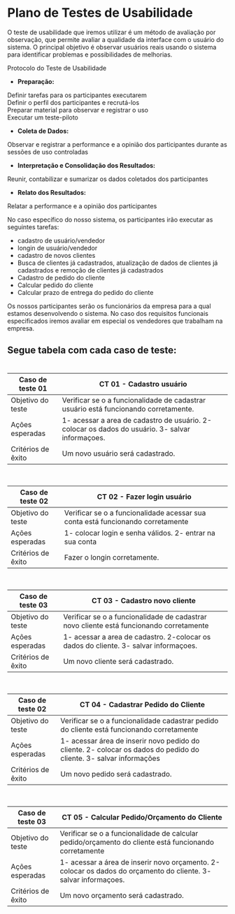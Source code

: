 # Plano de Testes de Usabilidade

O teste de usabilidade que iremos utilizar é um método de avaliação por observação, que permite avaliar a qualidade da interface com o usuário do sistema. O principal objetivo é observar usuários reais usando o sistema para identificar problemas e possibilidades de melhorias.

Protocolo do Teste de Usabilidade 

* **Preparação:**    

Definir tarefas para os participantes executarem   
Definir o perfil dos participantes e recrutá-los     
Preparar material para observar e registrar o uso    
Executar um teste-piloto

* **Coleta de Dados:**

Observar e registrar a performance e a opinião dos participantes durante as sessões de uso controladas

* **Interpretação e Consolidação dos Resultados:**

Reunir, contabilizar e sumarizar os dados coletados dos participantes

* **Relato dos Resultados:**

Relatar a performance e a opinião dos participantes    

No caso específico do nosso sistema, os participantes irão executar as seguintes tarefas:   

- cadastro de usuário/vendedor
- longin de usuário/vendedor   
- cadastro de novos clientes   
- Busca de clientes já cadastrados, atualização de dados de clientes já cadastrados e remoção de clientes já cadastrados   
- Cadastro de pedido do cliente
- Calcular pedido do cliente   
- Calcular prazo de entrega do pedido do cliente

Os nossos participantes serão os funcionários da empresa para a qual estamos desenvolvendo o sistema. No caso dos requisitos funcionais especificados iremos avaliar em especial os vendedores que trabalham na empresa.

## **Segue tabela com cada caso de teste**:
#

| Caso de teste 01     |  CT 01 - Cadastro usuário                                                                    | 
| ------- | ------------------------------------------------------------------------------------------------------------ | 
| Objetivo do teste | Verificar se o a funcionalidade de cadastrar usuário está funcionando corretamente.            | 
| Ações esperadas | 1- acessar a area de cadastro de usuário. 2-colocar os dados do usuário. 3- salvar informaçoes.      |
| Critérios de êxito | Um novo usuário será cadastrado.                                                                       |
<br>

| Caso de teste 02     |  CT 02 - Fazer login usuário                                                                 | 
| ------- | ------------------------------------------------------------------------------------------------------------ | 
| Objetivo do teste | Verificar se o a funcionalidade acessar sua conta está funcionando corretamente            | 
| Ações esperadas |  1- colocar login e senha válidos. 2- entrar na sua conta     |
| Critérios de êxito | Fazer o longin corretamente.                                                          |
<br>

| Caso de teste 03     |  CT 03 - Cadastro novo cliente                                                                    | 
| ------- | ------------------------------------------------------------------------------------------------------------ | 
| Objetivo do teste | Verificar se o a funcionalidade de cadastrar novo cliente está funcionando corretamente            | 
| Ações esperadas | 1- acessar a area de cadastro. 2-colocar os dados do cliente. 3- salvar informaçoes.      |
| Critérios de êxito | Um novo cliente será cadastrado.                                                                       |
<br>

| Caso de teste 02     |  CT 04 - Cadastrar Pedido do Cliente                                                                 | 
| ------- | ------------------------------------------------------------------------------------------------------------ | 
| Objetivo do teste | Verificar se o a funcionalidade cadastrar pedido do cliente está funcionando corretamente            | 
| Ações esperadas |  1- acessar área de inserir novo pedido do cliente. 2- colocar os dados do pedido do cliente. 3- salvar informações     |
| Critérios de êxito | Um novo pedido será cadastrado.                                                          |
<br>

| Caso de teste 03     |  CT 05 - Calcular Pedido/Orçamento do Cliente                                                                    | 
| ------- | ------------------------------------------------------------------------------------------------------------ | 
| Objetivo do teste | Verificar se o a funcionalidade de calcular pedido/orçamento do cliente está funcionando corretamente            | 
| Ações esperadas | 1- acessar a área de inserir novo orçamento. 2-colocar os dados do orçamento do cliente. 3- salvar informaçoes.      |
| Critérios de êxito | Um novo orçamento será cadastrado.                                                                       |
<br>
